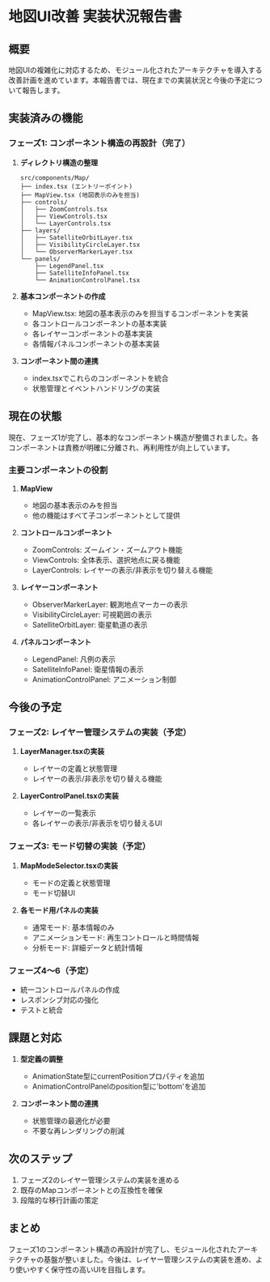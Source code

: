 # 地図UI改善 実装状況報告書

## 概要

地図UIの複雑化に対応するため、モジュール化されたアーキテクチャを導入する改善計画を進めています。本報告書では、現在までの実装状況と今後の予定について報告します。

## 実装済みの機能

### フェーズ1: コンポーネント構造の再設計（完了）

1. **ディレクトリ構造の整理**
   ```
   src/components/Map/
   ├── index.tsx (エントリーポイント)
   ├── MapView.tsx (地図表示のみを担当)
   ├── controls/
   │   ├── ZoomControls.tsx
   │   ├── ViewControls.tsx
   │   └── LayerControls.tsx
   ├── layers/
   │   ├── SatelliteOrbitLayer.tsx
   │   ├── VisibilityCircleLayer.tsx
   │   └── ObserverMarkerLayer.tsx
   └── panels/
       ├── LegendPanel.tsx
       ├── SatelliteInfoPanel.tsx
       └── AnimationControlPanel.tsx
   ```

2. **基本コンポーネントの作成**
   - MapView.tsx: 地図の基本表示のみを担当するコンポーネントを実装
   - 各コントロールコンポーネントの基本実装
   - 各レイヤーコンポーネントの基本実装
   - 各情報パネルコンポーネントの基本実装

3. **コンポーネント間の連携**
   - index.tsxでこれらのコンポーネントを統合
   - 状態管理とイベントハンドリングの実装

## 現在の状態

現在、フェーズ1が完了し、基本的なコンポーネント構造が整備されました。各コンポーネントは責務が明確に分離され、再利用性が向上しています。

### 主要コンポーネントの役割

1. **MapView**
   - 地図の基本表示のみを担当
   - 他の機能はすべて子コンポーネントとして提供

2. **コントロールコンポーネント**
   - ZoomControls: ズームイン・ズームアウト機能
   - ViewControls: 全体表示、選択地点に戻る機能
   - LayerControls: レイヤーの表示/非表示を切り替える機能

3. **レイヤーコンポーネント**
   - ObserverMarkerLayer: 観測地点マーカーの表示
   - VisibilityCircleLayer: 可視範囲の表示
   - SatelliteOrbitLayer: 衛星軌道の表示

4. **パネルコンポーネント**
   - LegendPanel: 凡例の表示
   - SatelliteInfoPanel: 衛星情報の表示
   - AnimationControlPanel: アニメーション制御

## 今後の予定

### フェーズ2: レイヤー管理システムの実装（予定）

1. **LayerManager.tsxの実装**
   - レイヤーの定義と状態管理
   - レイヤーの表示/非表示を切り替える機能

2. **LayerControlPanel.tsxの実装**
   - レイヤーの一覧表示
   - 各レイヤーの表示/非表示を切り替えるUI

### フェーズ3: モード切替の実装（予定）

1. **MapModeSelector.tsxの実装**
   - モードの定義と状態管理
   - モード切替UI

2. **各モード用パネルの実装**
   - 通常モード: 基本情報のみ
   - アニメーションモード: 再生コントロールと時間情報
   - 分析モード: 詳細データと統計情報

### フェーズ4〜6（予定）

- 統一コントロールパネルの作成
- レスポンシブ対応の強化
- テストと統合

## 課題と対応

1. **型定義の調整**
   - AnimationState型にcurrentPositionプロパティを追加
   - AnimationControlPanelのposition型に'bottom'を追加

2. **コンポーネント間の連携**
   - 状態管理の最適化が必要
   - 不要な再レンダリングの削減

## 次のステップ

1. フェーズ2のレイヤー管理システムの実装を進める
2. 既存のMapコンポーネントとの互換性を確保
3. 段階的な移行計画の策定

## まとめ

フェーズ1のコンポーネント構造の再設計が完了し、モジュール化されたアーキテクチャの基盤が整いました。今後は、レイヤー管理システムの実装を進め、より使いやすく保守性の高いUIを目指します。
